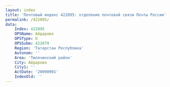 ```yaml
---
layout: index
title: 'Почтовый индекс 422095: отделение почтовой связи Почты России'
permalink: /422095/
data:
    Index: 422095
    OPSName: Айдарово
    OPSType: О
    OPSSubm: 422079
    Region: 'Татарстан Республика'
    Autonom: ''
    Area: 'Тюлячинский район'
    City: Айдарово
    City1: ''
    ActDate: '20090901'
    IndexOld: ''
---
```

